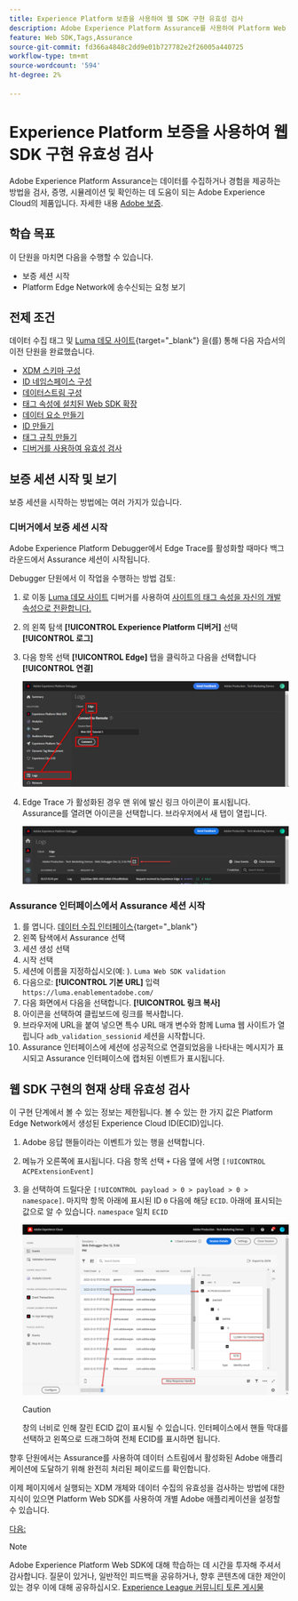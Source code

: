 ```yaml
---
title: Experience Platform 보증을 사용하여 웹 SDK 구현 유효성 검사
description: Adobe Experience Platform Assurance를 사용하여 Platform Web SDK 구현의 유효성을 검사하는 방법을 알아봅니다. 이 단원은 Web SDK를 사용하여 Adobe Experience Cloud 구현 자습서의 일부입니다.
feature: Web SDK,Tags,Assurance
source-git-commit: fd366a4848c2dd9e01b727782e2f26005a440725
workflow-type: tm+mt
source-wordcount: '594'
ht-degree: 2%

---
```


# Experience Platform 보증을 사용하여 웹 SDK 구현 유효성 검사

Adobe Experience Platform Assurance는 데이터를 수집하거나 경험을 제공하는 방법을 검사, 증명, 시뮬레이션 및 확인하는 데 도움이 되는 Adobe Experience Cloud의 제품입니다. 자세한 내용 [Adobe 보증](https://experienceleague.adobe.com/docs/experience-platform/assurance/home.html?lang=en).


## 학습 목표

이 단원을 마치면 다음을 수행할 수 있습니다.

* 보증 세션 시작
* Platform Edge Network에 송수신되는 요청 보기

## 전제 조건

데이터 수집 태그 및 [Luma 데모 사이트](https://luma.enablementadobe.com/content/luma/us/en.html){target="_blank"} 을(를) 통해 다음 자습서의 이전 단원을 완료했습니다.

* [XDM 스키마 구성](configure-schemas.md)
* [ID 네임스페이스 구성](configure-identities.md)
* [데이터스트림 구성](configure-datastream.md)
* [태그 속성에 설치된 Web SDK 확장](install-web-sdk.md)
* [데이터 요소 만들기](create-data-elements.md)
* [ID 만들기](create-identities.md)
* [태그 규칙 만들기](create-tag-rule.md)
* [디버거를 사용하여 유효성 검사](validate-with-debugger.md)


## 보증 세션 시작 및 보기

보증 세션을 시작하는 방법에는 여러 가지가 있습니다.

### 디버거에서 보증 세션 시작

Adobe Experience Platform Debugger에서 Edge Trace를 활성화할 때마다 백그라운드에서 Assurance 세션이 시작됩니다.

Debugger 단원에서 이 작업을 수행하는 방법 검토:

1. 로 이동 [Luma 데모 사이트](https://luma.enablementadobe.com/content/luma/us/en.html) 디버거를 사용하여 [사이트의 태그 속성을 자신의 개발 속성으로 전환합니다.](validate-with-debugger.md#use-the-experience-platform-debugger-to-map-to-your-tags-property)
1. 의 왼쪽 탐색 **[!UICONTROL Experience Platform 디버거]** 선택 **[!UICONTROL 로그]**
1. 다음 항목 선택 **[!UICONTROL Edge]** 탭을 클릭하고 다음을 선택합니다 **[!UICONTROL 연결]**

   ![연결 에지 추적](assets/analytics-debugger-edgeTrace.png)
1. Edge Trace 가 활성화된 경우 맨 위에 발신 링크 아이콘이 표시됩니다. Assurance를 열려면 아이콘을 선택합니다. 브라우저에서 새 탭이 열립니다.

   ![보증 세션 시작](assets/validate-debugger-start-assurnance.png)


### Assurance 인터페이스에서 Assurance 세션 시작

1. 를 엽니다. [데이터 수집 인터페이스](https://experience.adobe.com/#/data-collection/home){target="_blank"}
1. 왼쪽 탐색에서 Assurance 선택
1. 세션 생성 선택
1. 시작 선택
1. 세션에 이름을 지정하십시오(예: ). `Luma Web SDK validation`
1. 다음으로: **[!UICONTROL 기본 URL]** 입력 `https://luma.enablementadobe.com/`
1. 다음 화면에서 다음을 선택합니다. **[!UICONTROL 링크 복사]**
1. 아이콘을 선택하여 클립보드에 링크를 복사합니다.
1. 브라우저에 URL을 붙여 넣으면 특수 URL 매개 변수와 함께 Luma 웹 사이트가 열립니다 `adb_validation_sessionid` 세션을 시작합니다.
1. Assurance 인터페이스에 세션에 성공적으로 연결되었음을 나타내는 메시지가 표시되고 Assurance 인터페이스에 캡처된 이벤트가 표시됩니다.

## 웹 SDK 구현의 현재 상태 유효성 검사

이 구현 단계에서 볼 수 있는 정보는 제한됩니다. 볼 수 있는 한 가지 값은 Platform Edge Network에서 생성된 Experience Cloud ID(ECID)입니다.

1. Adobe 응답 핸들이라는 이벤트가 있는 행을 선택합니다.
1. 메뉴가 오른쪽에 표시됩니다. 다음 항목 선택 `+` 다음 옆에 서명 `[!UICONTROL ACPExtensionEvent]`
1. 을 선택하여 드릴다운 `[!UICONTROL payload > 0 > payload > 0 > namespace]`. 마지막 항목 아래에 표시된 ID `0` 다음에 해당 `ECID`. 아래에 표시되는 값으로 알 수 있습니다. `namespace` 일치 `ECID`

   ![보증 유효성 확인 ECID](assets/validate-assurance-ecid.png)

   >[!CAUTION]
   >
   >창의 너비로 인해 잘린 ECID 값이 표시될 수 있습니다. 인터페이스에서 핸들 막대를 선택하고 왼쪽으로 드래그하여 전체 ECID를 표시하면 됩니다.

향후 단원에서는 Assurance를 사용하여 데이터 스트림에서 활성화된 Adobe 애플리케이션에 도달하기 위해 완전히 처리된 페이로드를 확인합니다.

이제 페이지에서 실행되는 XDM 개체와 데이터 수집의 유효성을 검사하는 방법에 대한 지식이 있으면 Platform Web SDK를 사용하여 개별 Adobe 애플리케이션을 설정할 수 있습니다.

[다음: ](setup-experience-platform.md)

>[!NOTE]
>
>Adobe Experience Platform Web SDK에 대해 학습하는 데 시간을 투자해 주셔서 감사합니다. 질문이 있거나, 일반적인 피드백을 공유하거나, 향후 콘텐츠에 대한 제안이 있는 경우 이에 대해 공유하십시오. [Experience League 커뮤니티 토론 게시물](https://experienceleaguecommunities.adobe.com/t5/adobe-experience-platform-launch/tutorial-discussion-implement-adobe-experience-cloud-with-web/td-p/444996)